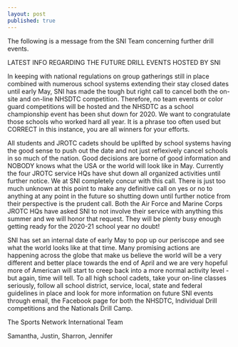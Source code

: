 ```yaml
---
layout: post
published: true
---
```

The following is a message from the SNI Team concerning further drill events.

LATEST INFO REGARDING THE FUTURE DRILL EVENTS HOSTED BY SNI

In keeping with national regulations on group gatherings still in place combined with numerous school systems extending their stay closed dates until early May, SNI has made the tough but right call to cancel both the on-site and on-line NHSDTC competition. Therefore, no team events or color guard competitions will be hosted and the NHSDTC as a school championship event has been shut down for 2020. We want to congratulate those schools who worked hard all year. It is a phrase too often used but CORRECT in this instance, you are all winners for your efforts.

All students and JROTC cadets should be uplifted by school systems having the good sense to push out the date and not just reflexively cancel schools in so much of the nation. Good decisions are borne of good information and NOBODY knows what the USA or the world will look like in May. Currently the four JROTC service HQs have shut down all organized activities until further notice. We at SNI completely concur with this call. There is just too much unknown at this point to make any definitive call on yes or no to anything at any point in the future so shutting down until further notice from their perspective is the prudent call. Both the Air Force and Marine Corps JROTC HQs have asked SNI to not involve their service with anything this summer and we will honor that request. They will be plenty busy enough getting ready for the 2020-21 school year no doubt!

SNI has set an internal date of early May to pop up our periscope and see what the world looks like at that time. Many promising actions are happening across the globe that make us believe the world will be a very different and better place towards the end of April and we are very hopeful more of American will start to creep back into a more normal activity level - but again, time will tell. To all high school cadets, take your on-line classes seriously, follow all school district, service, local, state and federal guidelines in place and look for more information on future SNI events through email, the Facebook page for both the NHSDTC, Individual Drill competitions and the Nationals Drill Camp.

The Sports Network International Team

Samantha, Justin, Sharron, Jennifer
